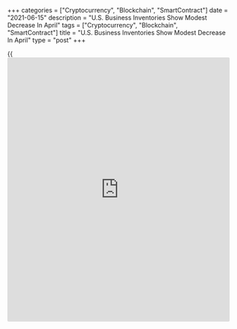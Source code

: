 +++
categories = ["Cryptocurrency", "Blockchain", "SmartContract"]
date = "2021-06-15"
description = "U.S. Business Inventories Show Modest Decrease In April"
tags = ["Cryptocurrency", "Blockchain", "SmartContract"]
title = "U.S. Business Inventories Show Modest Decrease In April"
type = "post"
+++

{{<iframe id="large-banner" src="https://www.bounty.group/#slide=7.0" width="100%" height="600" scrolling="no" style="border: 0px solid rgb(216, 221, 230); border-radius: 3px;">}}

Business inventories in the U.S. saw a modest decrease in the month of
April, according to a report released by the Commerce Department on
Tuesday.

The report said [business][1] inventories slipped by 0.2 percent in
April after inching up by a downwardly revised 0.2 percent in March.

Economists had expected business inventories to edge down by 0.1 percent
compared to the 0.3 percent uptick originally reported for the previous
month.

The modest decrease in business inventories came as retail inventories
plunged by 1.8 percent in April after tumbling by 1.4 percent in May.

The steep drop in retail inventories more than offset increases in
wholesale and manufacturing inventories, which rose by 0.8 percent and
0.3 percent, respectively.

"Headline inventories were just shy of their pre-Covid level in April,
but they remain very lean relative to sales," said Oren Klachkin, Lead
U.S. Economist at Oxford Economics.

Meanwhile, the Commerce Department said business sales climbed by 0.6
percent in April after soaring by 5.8 percent in April.

Wholesale sales advanced by 0.8 percent, while retail and manufacturing
sales climbed by 0.5 percent and 0.4 percent, respectively.

With inventories falling and sales rising, the total business
inventories/sales ratio edged down to 1.25 in April from 1.26 in March.

"Looking ahead, hearty consumer spending, rising business investment,
and reviving global demand will give businesses ample reasons to
continue restocking their inventories," Klachkin said.

He added, "Labor constraints, shipping delays, and high input costs will
constrain inventory gains, but we look for those challenges to ease as
better [health][2] conditions and reopenings bring the supply side of
the [economy][3] back online."

For comments and feedback [contact](https://www.playgroundfx.com/contact/): editorial@rtt[news](https://www.letsplayfx.com/blog/forex-news-website/).com

[Economic News][3]

 **What parts of the world are seeing the best (and worst) economic
performances lately? Click[here][4] to check out our [Econ Scorecard][4]
and find out! See up-to-the-moment [ranking](https://www.playgroundfx.com/blog/crypto-exchange-ranking/)s for the best and worst
performers in [GDP][4], [unemployment rate][5], [inflation][6] and much
more.**

   1. www.rtt[news](https://www.letsplayfx.com/blog/forex-news-website/).com/Content/Business.aspx
   2. www.rtt[news](https://www.letsplayfx.com/blog/forex-news-website/).com/Content/Health.aspx
   3. www.rtt[news](https://www.letsplayfx.com/blog/forex-news-website/).com/Content/EconomicNews.aspx
   4. www.rtt[news](https://www.letsplayfx.com/blog/forex-news-website/).com/economic-scorecard/world-rank/GDP/highest-performance.aspx
   5. www.rtt[news](https://www.letsplayfx.com/blog/forex-news-website/).com/economic-scorecard/world-rank/unemployment-rate/lowest-performance.aspx
   6. www.rtt[news](https://www.letsplayfx.com/blog/forex-news-website/).com/economic-scorecard/world-rank/CPI/highest-performance.aspx